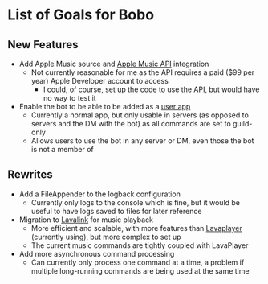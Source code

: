 # List of Goals for Bobo
## New Features
* Add Apple Music source and [Apple Music API](https://developer.apple.com/documentation/applemusicapi/) integration
  * Not currently reasonable for me as the API requires a paid ($99 per year) Apple Developer account to access
    * I could, of course, set up the code to use the API, but would have no way to test it
* Enable the bot to be able to be added as a [user app](https://discord.com/developers/docs/tutorials/developing-a-user-installable-app)
  * Currently a normal app, but only usable in servers (as opposed to servers and the DM with the bot) as all commands are set to guild-only
  * Allows users to use the bot in any server or DM, even those the bot is not a member of
## Rewrites
* Add a FileAppender to the logback configuration
  * Currently only logs to the console which is fine, but it would be useful to have logs saved to files for later reference
* Migration to [Lavalink](https://lavalink.dev/index.html) for music playback
  * More efficient and scalable, with more features than [Lavaplayer](https://github.com/lavalink-devs/lavaplayer) (currently using), but more complex to set up
  * The current music commands are tightly coupled with LavaPlayer
* Add more asynchronous command processing
  * Can currently only process one command at a time, a problem if multiple long-running commands are being used at the same time